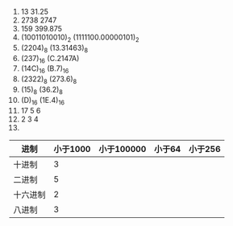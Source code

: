 1. 13     31.25
2. 2738  2747
3. 159  399.875
4. (10011010010)<sub>2</sub>  (1111100.00000101)<sub>2</sub>
5. (2204)<sub>8</sub>  (13.31463)<sub>8</sub>
6. (237)<sub>16</sub>  (C.2147A)
7. (14C)<sub>16</sub>   (B.7)<sub>16</sub>
8. (2322)<sub>8</sub>  (273.6)<sub>8</sub>
9. (15)<sub>8</sub>  (36.2)<sub>8</sub>
10. (D)<sub>16</sub>  (1E.4)<sub>16</sub>
11. 17  5  6
12. 2  3  4  
13. 

| 进制     | 小于1000 | 小于100000 | 小于64 | 小于256 |
| -------- | -------- | ---------- | ------ | ------- |
| 十进制   | 3        |            |        |         |
| 二进制   | 5        |            |        |         |
| 十六进制 | 2        |            |        |         |
| 八进制   | 3        |            |        |         |



